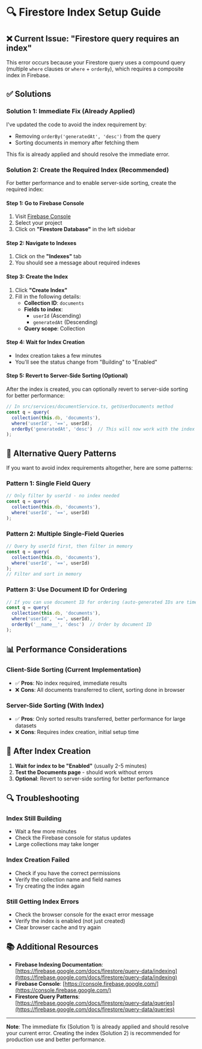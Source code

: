 # 🔍 Firestore Index Setup Guide

## ❌ **Current Issue: "Firestore query requires an index"**

This error occurs because your Firestore query uses a compound query (multiple `where` clauses or `where` + `orderBy`), which requires a composite index in Firebase.

## ✅ **Solutions**

### **Solution 1: Immediate Fix (Already Applied)**
I've updated the code to avoid the index requirement by:
- Removing `orderBy('generatedAt', 'desc')` from the query
- Sorting documents in memory after fetching them

This fix is already applied and should resolve the immediate error.

### **Solution 2: Create the Required Index (Recommended)**

For better performance and to enable server-side sorting, create the required index:

#### **Step 1: Go to Firebase Console**
1. Visit [Firebase Console](https://console.firebase.google.com/)
2. Select your project
3. Click on **"Firestore Database"** in the left sidebar

#### **Step 2: Navigate to Indexes**
1. Click on the **"Indexes"** tab
2. You should see a message about required indexes

#### **Step 3: Create the Index**
1. Click **"Create Index"**
2. Fill in the following details:
   - **Collection ID**: `documents`
   - **Fields to index**:
     - `userId` (Ascending)
     - `generatedAt` (Descending)
   - **Query scope**: Collection

#### **Step 4: Wait for Index Creation**
- Index creation takes a few minutes
- You'll see the status change from "Building" to "Enabled"

#### **Step 5: Revert to Server-Side Sorting (Optional)**
After the index is created, you can optionally revert to server-side sorting for better performance:

```typescript
// In src/services/documentService.ts, getUserDocuments method
const q = query(
  collection(this.db, 'documents'),
  where('userId', '==', userId),
  orderBy('generatedAt', 'desc')  // This will now work with the index
);
```

## 🔧 **Alternative Query Patterns**

If you want to avoid index requirements altogether, here are some patterns:

### **Pattern 1: Single Field Query**
```typescript
// Only filter by userId - no index needed
const q = query(
  collection(this.db, 'documents'),
  where('userId', '==', userId)
);
```

### **Pattern 2: Multiple Single-Field Queries**
```typescript
// Query by userId first, then filter in memory
const q = query(
  collection(this.db, 'documents'),
  where('userId', '==', userId)
);
// Filter and sort in memory
```

### **Pattern 3: Use Document ID for Ordering**
```typescript
// If you can use document ID for ordering (auto-generated IDs are time-based)
const q = query(
  collection(this.db, 'documents'),
  where('userId', '==', userId),
  orderBy('__name__', 'desc')  // Order by document ID
);
```

## 📊 **Performance Considerations**

### **Client-Side Sorting (Current Implementation)**
- ✅ **Pros**: No index required, immediate results
- ❌ **Cons**: All documents transferred to client, sorting done in browser

### **Server-Side Sorting (With Index)**
- ✅ **Pros**: Only sorted results transferred, better performance for large datasets
- ❌ **Cons**: Requires index creation, initial setup time

## 🚀 **After Index Creation**

1. **Wait for index to be "Enabled"** (usually 2-5 minutes)
2. **Test the Documents page** - should work without errors
3. **Optional**: Revert to server-side sorting for better performance

## 🔍 **Troubleshooting**

### **Index Still Building**
- Wait a few more minutes
- Check the Firebase console for status updates
- Large collections may take longer

### **Index Creation Failed**
- Check if you have the correct permissions
- Verify the collection name and field names
- Try creating the index again

### **Still Getting Index Errors**
- Check the browser console for the exact error message
- Verify the index is enabled (not just created)
- Clear browser cache and try again

## 📚 **Additional Resources**

- **Firebase Indexing Documentation**: [https://firebase.google.com/docs/firestore/query-data/indexing](https://firebase.google.com/docs/firestore/query-data/indexing)
- **Firebase Console**: [https://console.firebase.google.com/](https://console.firebase.google.com/)
- **Firestore Query Patterns**: [https://firebase.google.com/docs/firestore/query-data/queries](https://firebase.google.com/docs/firestore/query-data/queries)

---

**Note**: The immediate fix (Solution 1) is already applied and should resolve your current error. Creating the index (Solution 2) is recommended for production use and better performance.

